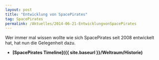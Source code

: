 ```yaml
---
layout: post
title: "Entwicklung von SpacePirates"
tag: SpacePirates
permalink: /Aktuelles/2014-06-21-EntwicklungvonSpacePirates
---
```


Wer immer mal wissen wollte wie sich SpacePirates seit 2008 entwickelt hat, hat nun die Gelegenheit dazu.

- **[SpacePirates Timeline]({{ site.baseurl }}/Weltraum/Historie)**

